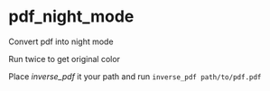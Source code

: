 # pdf_night_mode
Convert pdf into night mode

Run twice to get original color

Place _inverse_pdf_ it your path and run `inverse_pdf path/to/pdf.pdf`
